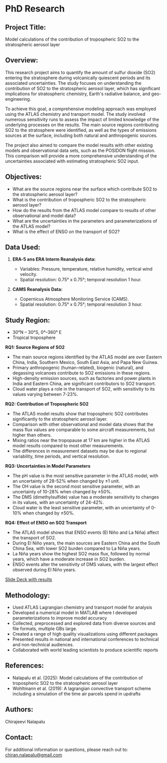 # PhD Research

## Project Title:
Model calculations of the contribution of tropospheric SO2 to the stratospheric aerosol layer

## Overview:
This research project aims to quantify the amount of sulfur dioxide (SO2) entering the stratosphere during volcanically quiescent periods and its associated uncertainties. The study focuses on understanding the contribution of SO2 to the stratospheric aerosol layer, which has significant implications for stratospheric chemistry, Earth's radiative balance, and geo-engineering. 

To achieve this goal, a comprehensive modeling approach was employed using the ATLAS chemistry and transport model. The study involved numerous sensitivity runs to assess the impact of limited knowledge of the underlying processes on the results. The main source regions contributing SO2 to the stratosphere were identified, as well as the types of emissions sources at the surface, including both natural and anthropogenic sources. 

The project also aimed to compare the model results with other existing models and observational data sets, such as the POSIDON flight mission. This comparison will provide a more comprehensive understanding of the uncertainties associated with estimating stratospheric SO2 input. 

## Objectives:
- What are the source regions near the surface which contribute SO2 to the stratospheric aerosol layer?
- What is the contribution of tropospheric SO2 to the stratospheric aerosol layer?
- How do the results from the ATLAS model compare to results of other observational and model data?
- What are the uncertainties in the parameters and parameterizations of the ATLAS model?
- What is the effect of ENSO on the transport of SO2? 

## Data Used:
1. **ERA-5 ans ERA Interm Reanalysis data:**
   - Variables: Pressure, temperature, relative humidity, vertical wind velocity.
   - Spatial resolution: 0.75° x 0.75°; temporal resolution 1 hour.

2. **CAMS Reanalysis Data:**
   - Copernicus Atmosphere Monitoring Service (CAMS).
   - Spatial resolution: 0.75° x 0.75°; temporal resolution 3 hour.

## Study Region:
- 30°N – 30°S, 0°–360° E
- Tropical troposphere

**RQ1: Source Regions of SO2**

* The main source regions identified by the ATLAS model are over Eastern China, India, Southern Mexico, South East Asia, and Papa New Guinea.
* Primary anthropogenic (human-related), biogenic (natural), and degassing volcanoes contribute to SO2 emissions in these regions.
* High-density emission sources, such as factories and power plants in India and Eastern China, are significant contributors to SO2 transport.
* Cloud water plays a role in the transport of SO2, with sensitivity to its values varying between 7-23%.

**RQ2: Contribution of Tropospheric SO2**

* The ATLAS model results show that tropospheric SO2 contributes significantly to the stratospheric aerosol layer.
* Comparison with other observational and model data shows that the mass flux values are comparable to some aircraft measurements, but higher than others.
* Mixing ratios near the tropopause at 17 km are higher in the ATLAS model results compared to most other measurements.
* The differences in measurement datasets may be due to regional variability, time periods, and vertical resolution.

**RQ3: Uncertainties in Model Parameters**

* The pH value is the most sensitive parameter in the ATLAS model, with an uncertainty of 28-52% when changed by ±1 unit.
* The OH value is the second most sensitive parameter, with an uncertainty of 10-28% when changed by ±50%.
* The DMS (dimethylsulfide) value has a moderate sensitivity to changes in its values, with an uncertainty of 24-42%.
* Cloud water is the least sensitive parameter, with an uncertainty of 0-10% when changed by ±50%.

**RQ4: Effect of ENSO on SO2 Transport**

* The ATLAS model shows that ENSO events (El Niño and La Niña) affect the transport of SO2.
* During El Niño years, the main sources are Eastern China and the South China Sea, with lower SO2 burden compared to La Niña years.
* La Niña years show the highest SO2 mass flux, followed by normal years, which have a moderate increase in SO2 burden.
* ENSO events alter the sensitivity of DMS values, with the largest effect observed during El Niño years.

[Slide Deck with results](https://github.com/nalapalu/PhD_research/blob/main/Thesis_Defence_Presntaion_Chiran.pdf)

## Methodology:
- Used ATLAS Lagrangian chemistry and transport model for analysis
- Developed a numerical model in MATLAB where I developed parameterizations to improve model accuracy 
- Collected, preprocessed and explored data from diverse sources and file formats, multiple GBs large.
- Created a range of high quality visualizations using different packages
- Presented results in national and international conferences to technical and non-technical audiences.
- Collaborated with world leading scientists to produce scientific reports
  
## References:
- Nalapalu et al. (2025): Model calculations of the contribution of tropospheric SO2 to the stratospheric aerosol layer
- Wohltmann et al. (2019): A lagrangian convective transport scheme including a simulation of the time air parcels spend in updrafts 

## Authors:
Chirajeevi Nalapalu

## Contact:
For additional information or questions, please reach out to:
chiran.nalapalu@gmail.com
